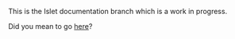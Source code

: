 This is the Islet documentation branch which is a work in progress.

Did you mean to go [here](https://github.com/katacarbix/islet)?
